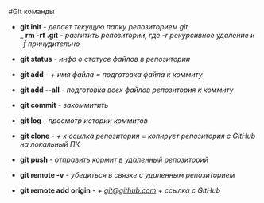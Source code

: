 #Git команды<br>
* **git init** - _делает текущую папку репозиторием git_<br>
_ **rm -rf .git** - _разгитить репозиторий, где -r рекурсивное удаление и -f принудительно_ <br>

* **git status** - _инфо о статусе файлов в репозитории_ <br>

* **git add** - _+ имя файла = подготовка файла к коммиту_ <br>

* **git add --all** - _подготовка всех файлов репозитория к коммиту_ <br>

* **git commit** - _закоммитить_ <br>

* **git log** - _просмотр истории коммитов_ <br>

* **git clone** - _+ x ссылка репозитория = копирует репозитория с GitHub на локальный ПК_ <br>

* **git push** - _отправить кормит в удаленный репозиторий_ <br>

* **git remote -v** - _убедиться в связке с удаленным репозиторием_ <br>

* **git remote add origin** - _+ git@github.com + ссылка с GitHub_ <br>
